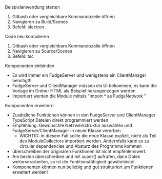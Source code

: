 Beispielanwendung starten

1) Gitbash oder vergleichbare Kommandozeile öffnen
2) Navigieren zu Build/Scenes
3) Befehl: electron .

Code neu kompilieren
1) Gitbash oder vergleichbare Kommandozeile öffnen
2) Navigieren zu Source/Scenes
3) Befehl: tsc

Komponenten einbinden
- Es wird immer ein FudgeServer und wenigstens ein ClientManager benötigt!!
- FudgeServer und ClientManager müssen ein UI bekommen, es kann die Vorlage im Ordner HTML als Beispiel herangenzogen werden
- Importiert werden die Module mittels "import * as FudgeNetwork <path to ModuleCollector.ts>"

Komponenten erweitern
- Zusätzliche Funktionen können in den FudgeServer und ClientManager TypeScript Dateien direkt programmiert werden
- Empfehlung: Gewünschte Netzwerkstruktur auswählen und FudgeServer/ClientManager in neuer Klasse vererben
  - WICHTIG: In diesem Fall sollte die neue Klasse explizit, nicht als Teil des ModuleCollectors importiert werden. Andernfalls kann es zu circular dependencies und Absturz des Programms kommen
- überschreiben der originären Funktionen ist nicht empfehlenswert. 
- Am besten überschreiben und mit super() aufrufen, dann Daten weiterverarbeiten, so ist die Funktionsfähigkeit gewährleistet
- Komponenten können nun beliebig und gut strukturiert um Funktionen erweitert werden!
